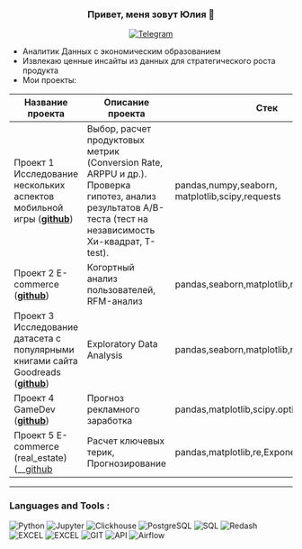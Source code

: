 ### <p align="center">Привет, меня зовут Юлия 🦇 </p>

<div align="center">

  <a href="">[![Telegram](https://img.shields.io/badge/-Telegram-000000?style=for-the-badge&logo=telegram)](https://t.me/julia_swamp)</a>

</div>

* Аналитик Данных с экономическим образованием
* Извлекаю ценные инсайты из данных для стратегического роста продукта
* Мои проекты: 

|Название проекта| Описание проекта| Стек|
|----------------|-----------------|-----|
|Проект 1  Исследование нескольких аспектов мобильной игры  (__[github](https://github.com/JuliaBrovko/AB_testing_project)__)|Выбор, расчет продуктовых метрик (Conversion Rate, ARPPU и др.). Проверка гипотез, анализ результатов А/B-теста (тест на независимость Хи-квадрат, T-test).|pandas,numpy,seaborn,  matplotlib,scipy,requests|
|Проект 2 E-commerce  (__[github](https://github.com/JuliaBrovko/E-commerce_project)__)|Когортный анализ пользователей, RFM-анализ|pandas,seaborn,matplotlib,requests|
|Проект 3 Исследование датасета с популярными книгами сайта Goodreads  (__[github](https://github.com/JuliaBrovko/EDA-Best-Books-of-the-Decade-2020-s)__)|Exploratory Data Analysis|pandas,seaborn,matplotlib,requests,numpy|
|Проект 4 GameDev  (__[github](https://github.com/JuliaBrovko/GameDev_project/blob/main/GameDev_project.ipynb)__)|Прогноз рекламного заработка|pandas,matplotlib,scipy.optimize,numpy|
|Проект 5 E-commerce (real_estate) (__[github]([https://github.com/JuliaBrovko/GameDev_project/blob/main/GameDev_project.ipynb](https://github.com/JuliaBrovko/E-commerce_project_real_estate/blob/main/Solution_real_estate.ipynb)__)|Расчет ключевых терик, Прогнозирование|pandas,matplotlib,re,ExponentialSmoothing|




<hr>

###   Languages and Tools :  



![Python](https://img.shields.io/badge/-Python-000000?style=for-the-badge&logo=python)
![Jupyter](https://img.shields.io/badge/-Jupyter_Notebook-000000?style=for-the-badge&logo=Jupyter)
![Clickhouse](https://img.shields.io/badge/-Clickhouse-000000?style=for-the-badge&logo=Clickhouse)
![PostgreSQL](https://img.shields.io/badge/-PostgreSQL-000000?style=for-the-badge&logo=PostgreSQL)
![SQL](https://img.shields.io/badge/-SQL-000000?style=for-the-badge&logo=SQL)
![Redash](https://img.shields.io/badge/-Redash-000000?style=for-the-badge&logo=Redash)
![EXCEL](https://img.shields.io/badge/-EXCEL-000000?style=for-the-badge&logo=EXCEL)
![EXCEL](https://img.shields.io/badge/-Google_Sheets-000000?style=for-the-badge&logo=GoogleSheets)
![GIT](https://img.shields.io/badge/-GIT-000000?style=for-the-badge&logo=GIT)
![API](https://img.shields.io/badge/-API-000000?style=for-the-badge&logo=API)
![Airflow](https://img.shields.io/badge/-Airflow-000000?style=for-the-badge&logo=AIRFLOW)
